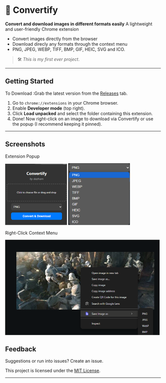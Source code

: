 # 🎨 Convertify

**Convert and download images in different formats easily**
A lightweight and user-friendly Chrome extension
- Convert images directly from the browser
- Download  direcly any formats through the context menu
- PNG, JPEG, WEBP, TIFF, BMP, GIF, HEIC, SVG and ICO.

> 🛠️ _This is my first ever project_.

---

## Getting Started
To Download :Grab the latest version from the [Releases](../../releases) tab.

1. Go to `chrome://extensions` in your Chrome browser.
2. Enable **Developer mode** (top right).
3. Click **Load unpacked** and select the folder containing this extension.
4. Done! Now right-click on an image to download via Convertify or use the popup
 (I recommend keeping it pinned).


---


## Screenshots

Extension Popup

<img src="rep%20assets/popup.png" alt="Extension popup" width="200"/> <img src="rep%20assets/dropdown%20popout.png" alt="Dropdown popout" width="200"/>


Right-Click Context Menu

<img src="rep%20assets/ContextMenu.png" alt="Context menu" width="500"/>




## Feedback

Suggestions or run into issues? 
Create an issue.


This project is licensed under the [MIT License](LICENSE).

---

